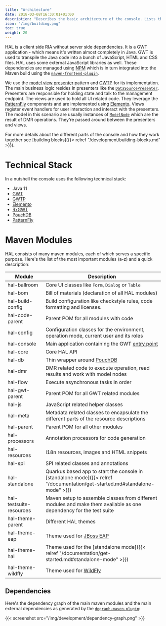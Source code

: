 ```yaml
---
title: "Architecture"
date: 2018-03-08T16:30:01+01:00
description: "Describes the basic architecture of the console. Lists the used frameworks and libraries and gives background information about the choices made."
icon: "/img/building.png"
toc: true
weight: 20
---
```

HAL is a client side RIA without server side dependencies. It is a GWT application - which means it's written almost completely in Java. GWT is used to transpile the Java code into a bunch of JavaScript, HTML and CSS files. HAL uses some external JavaScript libraries as well. These dependencies are managed using [NPM](https://npmjs.org/) which is in turn integrated into the Maven build using the [`maven-frontend-plugin`](https://github.com/eirslett/frontend-maven-plugin). 

We use the [model view presenter](https://en.wikipedia.org/wiki/Model%E2%80%93view%E2%80%93presenter) pattern and [GWTP](https://dev.arcbees.com/gwtp/) for its implementation. The main business logic resides in presenters like the [`DataSourcePresenter`](https://github.com/hal/console/blob/main/app/src/main/java/org/jboss/hal/client/configuration/subsystem/datasource/DataSourcePresenter.java). Presenters are responsible for holding state and talk to the management endpoint. The views are used to hold all UI related code. They leverage the [PatternFly](https://www.patternfly.org/) components and are implemented using [Elemento](https://github.com/hal/elemento). Views register event handlers for user interaction and interact with the presenters. The model in this scenario are usually instances of [`ModelNode`](https://github.com/hal/console/blob/main/dmr/src/main/java/org/jboss/hal/dmr/ModelNode.java) which are the result of DMR operations. They're passed around between the presenters and views.

For more details about the different parts of the console and how they work together see [building blocks]({{< relref "/development/building-blocks.md" >}}).

# Technical Stack

In a nutshell the console uses the following technical stack:

- Java 11
- [GWT](http://www.gwtproject.org/) 
- [GWTP](https://dev.arcbees.com/gwtp/)
- [Elemento](https://github.com/hal/elemento)
- [RxGWT](https://github.com/intendia-oss/rxgwt)
- [PouchDB](https://pouchdb.com/)
- [PatternFly](https://www.patternfly.org/)

# Maven Modules

HAL consists of many maven modules, each of which serves a specific purpose. Here's the list of the most important modules (a-z) and a quick description:

| Module                  | Description                                                                                                                      |
|-------------------------|----------------------------------------------------------------------------------------------------------------------------------|
| hal-ballroom            | Core UI classes like `Form`, `Dialog` or `Table`                                                                                 |
| hal-bom                 | Bill of materials (declaration of all HAL modules)                                                                               |
| hal-build-config        | Build configuration like checkstyle rules, code formatting and licenses.                                                         |
| hal-code-parent         | Parent POM for all modules with code                                                                                             | 
| hal-config              | Configuration classes for the environment, operation mode, current user and its roles                                            |
| hal-console             | Main application containing the GWT [entry point](http://www.gwtproject.org/doc/latest/DevGuideCodingBasicsClient.html#creating) |
| hal-core                | Core HAL API                                                                                                                     |
| hal-db                  | Thin wrapper around [PouchDB](https://pouchdb.com/)                                                                              |
| hal-dmr                 | DMR related code to execute operation, read results and work with model nodes                                                    |
| hal-flow                | Execute asynchronous tasks in order                                                                                              |
| hal-gwt-parent          | Parent POM for all GWT related modules                                                                                           |
| hal-js                  | JavaScript related helper classes                                                                                                |
| hal-meta                | Metadata related classes to encapsulate the different parts of the resource descriptions                                         |
| hal-parent              | Parent POM for all other modules                                                                                                 |
| hal-processors          | Annotation processors for code generation                                                                                        |
| hal-resources           | I18n resources, images and HTML snippets                                                                                         |
| hal-spi                 | SPI related classes and annotations                                                                                              |
| hal-standalone          | Quarkus based app to start the console in [standalone mode]({{< relref "/documentation/get-started.md#standalone-mode" >}})      |
| hal-testsuite-resources | Maven setup to assemble classes from different modules and make them available as one dependency for the test suite              |
| hal-theme-parent        | Different HAL themes                                                                                                             |
| hal-theme-eap           | Theme used for [JBoss EAP](https://developers.redhat.com/products/eap/overview/)                                                 |
| hal-theme-hal           | Theme used for the [standalone mode]({{< relref "/documentation/get-started.md#standalone-mode" >}})                             |
| hal-theme-wildfly       | Theme used for [WildFly](https://wildfly.org/)                                                                                   |

    
## Dependencies

Here's the dependency graph of the main maven modules and the main external dependencies as generated by the [`degraph-maven-plugin`](https://github.com/ferstl/depgraph-maven-plugin): 

{{< screenshot src="/img/development/dependency-graph.png" >}} 
